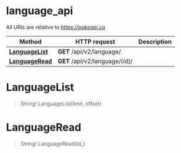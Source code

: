 # language_api

All URIs are relative to *https://pokeapi.co*

Method | HTTP request | Description
------------- | ------------- | -------------
[**LanguageList**](language_api.md#LanguageList) | **GET** /api/v2/language/ | 
[**LanguageRead**](language_api.md#LanguageRead) | **GET** /api/v2/language/{id}/ | 


<a name="LanguageList"></a>
# **LanguageList**
> String! LanguageList(limit, offset)


<a name="LanguageRead"></a>
# **LanguageRead**
> String! LanguageRead(Id_)


